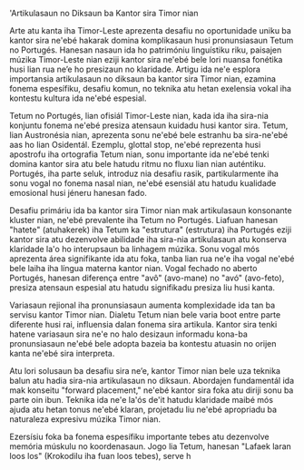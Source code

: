 'Artikulasaun no Diksaun ba Kantor sira Timor nian

Arte atu kanta iha Timor-Leste aprezenta desafiu no oportunidade uniku ba kantor sira ne'ebé hakarak domina komplikasaun husi pronunsiasaun Tetum no Portugés. Hanesan nasaun ida ho patrimóniu linguístiku riku, paisajen múzika Timor-Leste nian eziji kantor sira ne'ebé bele lori nuansa fonétika husi lian rua ne’e ho presizaun no klaridade. Artigu ida ne'e esplora importansia artikulasaun no diksaun ba kantor sira Timor nian, ezamina fonema espesífiku, desafiu komun, no teknika atu hetan exelensia vokal iha kontestu kultura ida ne'ebé espesial.

Tetum no Portugés, lian ofisiál Timor-Leste nian, kada ida iha sira-nia konjuntu fonema ne'ebé presiza atensaun kuidadu husi kantor sira. Tetum, lian Austronésia nian, aprezenta sonu ne'ebé bele estranhu ba sira-ne'ebé aas ho lian Osidentál. Ezemplu, glottal stop, ne'ebé reprezenta husi apostrofu iha ortografia Tetum nian, sonu importante ida ne'ebé tenki domina kantor sira atu bele hatudu ritmu no fluxu lian nian auténtiku. Portugés, iha parte seluk, introduz nia desafiu rasik, partikularmente iha sonu vogal no fonema nasal nian, ne'ebé esensiál atu hatudu kualidade emosional husi jéneru hanesan fado.

Desafiu primáriu ida ba kantor sira Timor nian mak artikulasaun konsonante kluster nian, ne'ebé prevalente iha Tetum no Portugés. Liafuan hanesan "hatete" (atuhakerek) iha Tetum ka "estrutura" (estrutura) iha Portugés eziji kantor sira atu dezenvolve abilidade iha sira-nia artikulasaun atu konserva klaridade la'o ho interupsaun ba linhagem múzika. Sonu vogal mós aprezenta área signifikante ida atu foka, tanba lian rua ne'e iha vogal ne'ebé bele laiha iha língua materna kantor nian. Vogal fechado no aberto Portugés, hanesan diferença entre "avô" (avo-mane) no "avó" (avo-feto), presiza atensaun espesial atu hatudu signifikadu presiza liu husi kanta.

Variasaun rejional iha pronunsiasaun aumenta komplexidade ida tan ba servisu kantor Timor nian. Dialetu Tetum nian bele varia boot entre parte diferente husi rai, influensia dalan fonema sira artikula. Kantor sira tenki hatene variasaun sira ne'e no halo desizaun informadu kona-ba pronunsiasaun ne'ebé bele adopta bazeia ba kontestu atuasin no orijen kanta ne'ebé sira interpreta.

Atu lori solusaun ba desafiu sira ne’e, kantor Timor nian bele uza teknika balun atu hadia sira-nia artikulasaun no diksaun. Abordajen fundamentál ida mak konseitu "forward placement," ne'ebé kantor sira foka atu diriji sonu ba parte oin ibun. Teknika ida ne'e la'ós de'it hatudu klaridade maibé mós ajuda atu hetan tonus ne'ebé klaran, projetadu liu ne'ebé apropriadu ba naturaleza expresivu múzika Timor nian.

Ezersísiu foka ba fonema espesífiku importante tebes atu dezenvolve memória múskulu no koordenasaun. Jogo lia Tetum, hanesan "Lafaek laran loos los" (Krokodilu iha fuan loos tebes), serve h